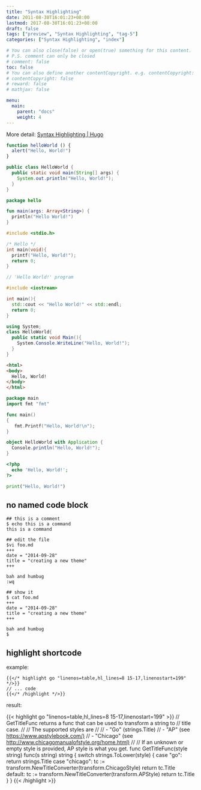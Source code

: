 ```yaml
---
title: "Syntax Highlighting"
date: 2011-08-30T16:01:23+08:00
lastmod: 2017-08-30T16:01:23+08:00
draft: false
tags: ["preview", "Syntax Highlighting", "tag-5"]
categories: ["Syntax Highlighting", "index"]

# You can also close(false) or open(true) something for this content.
# P.S. comment can only be closed
# comment: false
toc: false
# You can also define another contentCopyright. e.g. contentCopyright: "This is another copyright."
# contentCopyright: false
# reward: false
# mathjax: false

menu:
  main:
    parent: "docs"
    weight: 4
---
```


More detail: [Syntax Highlighting | Hugo](https://gohugo.io/content-management/syntax-highlighting/)

```js
function helloWorld () {
  alert("Hello, World!")
}
```

<!--more-->

```java
public class HelloWorld {
  public static void main(String[] args) {
    System.out.println("Hello, World!");
  }
}
```

```kotlin
package hello

fun main(args: Array<String>) {
  println("Hello World!")
}
```

```c
#include <stdio.h>

/* Hello */
int main(void){
  printf("Hello, World!");
  return 0;
}
```

```cpp
// 'Hello World!' program

#include <iostream>

int main(){
  std::cout << "Hello World!" << std::endl;
  return 0;
}
```

```cs
using System;
class HelloWorld{
  public static void Main(){
    System.Console.WriteLine("Hello, World!");
  }
}
```

```html
<html>
<body>
  Hello, World!
</body>
</html>
```

```go
package main
import fmt "fmt"

func main()
{
   fmt.Printf("Hello, World!\n");
}
```

```scala
object HelloWorld with Application {
  Console.println("Hello, World!");
}
```

```php
<?php
  echo 'Hello, World!';
?>
```

```python
print("Hello, World!")
```

## no named code block

```
## this is a comment
$ echo this is a command
this is a command

## edit the file
$vi foo.md
+++
date = "2014-09-28"
title = "creating a new theme"
+++

bah and humbug
:wq

## show it
$ cat foo.md
+++
date = "2014-09-28"
title = "creating a new theme"
+++

bah and humbug
$
```

## highlight shortcode

example:

```shortcode
{{</* highlight go "linenos=table,hl_lines=8 15-17,linenostart=199" */>}}
// ... code
{{</* /highlight */>}}
```

result:

{{< highlight go "linenos=table,hl_lines=8 15-17,linenostart=199" >}}
// GetTitleFunc returns a func that can be used to transform a string to
// title case.
//
// The supported styles are
//
// - "Go" (strings.Title)
// - "AP" (see <https://www.apstylebook.com/)>
// - "Chicago" (see <http://www.chicagomanualofstyle.org/home.html)>
//
// If an unknown or empty style is provided, AP style is what you get.
func GetTitleFunc(style string) func(s string) string {
  switch strings.ToLower(style) {
  case "go":
    return strings.Title
  case "chicago":
    tc := transform.NewTitleConverter(transform.ChicagoStyle)
    return tc.Title
  default:
    tc := transform.NewTitleConverter(transform.APStyle)
    return tc.Title
  }
}
{{< /highlight >}}
